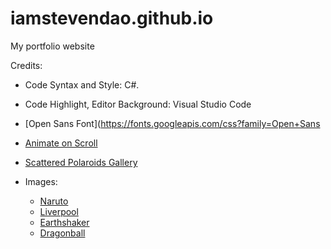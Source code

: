 # iamstevendao.github.io
My portfolio website

Credits:
- Code Syntax and Style: C#.
- Code Highlight, Editor Background: Visual Studio Code
- [Open Sans Font](https://fonts.googleapis.com/css?family=Open+Sans
- [Animate on Scroll](https://github.com/michalsnik/aos)
- [Scattered Polaroids Gallery](https://github.com/codrops/ScatteredPolaroidsGallery)

- Images:
  - [Naruto](http://wallpaper-gallery.net/images/wallpaper-laptop-naruto/wallpaper-laptop-naruto-23.jpg)
  - [Liverpool](https://wallpaperscraft.com/image/liverpool_uefa_evrofinal_england_cup_27760_1920x1080.jpg)
  - [Earthshaker](http://wallpapersdota2.com/wp-content/uploads/2015/02/wallpapersdota2.com-699.jpg)
  - [Dragonball](http://wallpapersafari.com/w/hQ4VgI/)

